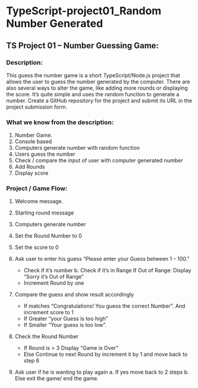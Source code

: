<!-- @format -->

# TypeScript-project01_Random Number Generated

## TS Project 01 – Number Guessing Game:

### Description:

This guess the number game is a short TypeScript/Node.js project that allows the
user to guess the number generated by the computer. There are also several ways
to alter the game, like adding more rounds or displaying the score. It’s quite
simple and uses the random function to generate a number. Create a GitHub
repository for the project and submit its URL in the project submission form.

### What we know from the description:

1. Number Game.
2. Console based
3. Computers generate number with random function
4. Users guess the number
5. Check / compare the input of user with computer generated number
6. Add Rounds
7. Display score

### Project / Game Flow:

1. Welcome message.
2. Starting round message
3. Computers generate number
4. Set the Round Number to 0
5. Set the score to 0
6. Ask user to enter his guess “Please enter your Guess between 1 – 100.”
    <ul>
        <li>Check if it’s number b. Check if it’s in Range If Out of Range: Display
    “Sorry it’s Out of Range”</li>
    <li>Increment Round by one</li>
    </ul>

7. Compare the guess and show result accordingly
    <ul>
    <li>If matches “Congratulations!
    You guess the correct Number”. And increment score to 1</li>
    <li>If Greater “your
    Guess is too high”</li>
    <li>If Smaller “Your guess is too low”.</li>
    </ul>

8. Check the Round Number
    <ul>
    <li>If Round is > 3 Display “Game is Over”</li>
    <li>Else
    Continue to next Round by increment it by 1 and move back to step 6</li>
    </ul>

9. Ask user if he is wanting to play again a. If yes move back to 2 steps b.
   Else exit the game/ end the game.
